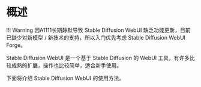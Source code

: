 # 概述

!!! Warning
	因A1111长期静默导致 Stable Diffusion WebUI 缺乏功能更新，目前已缺少对新模型 / 新技术的支持，所以入门优先考虑 Stable Diffusion WebUI Forge。

Stable Diffusion WebUI 是一个基于 Stable Diffusion 的 WebUI 工具，有许多比较成熟的扩展，操作也比较简单，适合新手使用。

下面将介绍 Stable Diffusion WebUI 的使用方法。